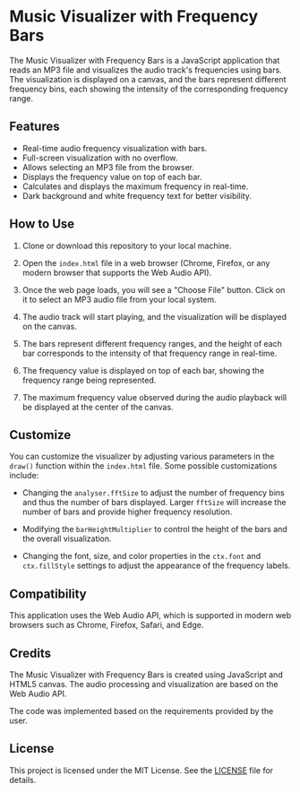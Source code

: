 # Music Visualizer with Frequency Bars

The Music Visualizer with Frequency Bars is a JavaScript application that reads an MP3 file and visualizes the audio track's frequencies using bars. The visualization is displayed on a canvas, and the bars represent different frequency bins, each showing the intensity of the corresponding frequency range.

## Features

- Real-time audio frequency visualization with bars.
- Full-screen visualization with no overflow.
- Allows selecting an MP3 file from the browser.
- Displays the frequency value on top of each bar.
- Calculates and displays the maximum frequency in real-time.
- Dark background and white frequency text for better visibility.

## How to Use

1. Clone or download this repository to your local machine.

2. Open the `index.html` file in a web browser (Chrome, Firefox, or any modern browser that supports the Web Audio API).

3. Once the web page loads, you will see a "Choose File" button. Click on it to select an MP3 audio file from your local system.

4. The audio track will start playing, and the visualization will be displayed on the canvas.

5. The bars represent different frequency ranges, and the height of each bar corresponds to the intensity of that frequency range in real-time.

6. The frequency value is displayed on top of each bar, showing the frequency range being represented.

7. The maximum frequency value observed during the audio playback will be displayed at the center of the canvas.

## Customize

You can customize the visualizer by adjusting various parameters in the `draw()` function within the `index.html` file. Some possible customizations include:

- Changing the `analyser.fftSize` to adjust the number of frequency bins and thus the number of bars displayed. Larger `fftSize` will increase the number of bars and provide higher frequency resolution.

- Modifying the `barHeightMultiplier` to control the height of the bars and the overall visualization.

- Changing the font, size, and color properties in the `ctx.font` and `ctx.fillStyle` settings to adjust the appearance of the frequency labels.

## Compatibility

This application uses the Web Audio API, which is supported in modern web browsers such as Chrome, Firefox, Safari, and Edge.

## Credits

The Music Visualizer with Frequency Bars is created using JavaScript and HTML5 canvas. The audio processing and visualization are based on the Web Audio API.

The code was implemented based on the requirements provided by the user.

## License

This project is licensed under the MIT License. See the [LICENSE](LICENSE) file for details.

